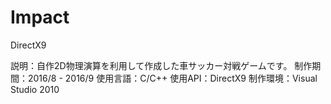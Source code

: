# Impact
DirectX9

説明：自作2D物理演算を利用して作成した車サッカー対戦ゲームです。
制作期間：2016/8 - 2016/9
使用言語：C/C++
使用API：DirectX9
制作環境：Visual Studio 2010
